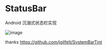 # StatusBar

Android 沉溺式状态栏实现

![image](..simaple.gif)

thanks https://github.com/jgilfelt/SystemBarTint
